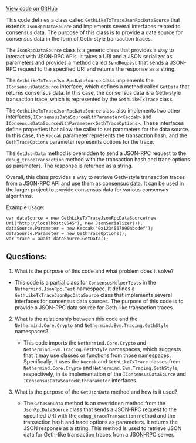 [View code on GitHub](https://github.com/nethermindeth/nethermind/Nethermind.JsonRpc.Test/ConsensusHelperTests.GethLikeTxTraceJsonRpcDataSource.cs)

This code defines a class called `GethLikeTxTraceJsonRpcDataSource` that extends `JsonRpcDataSource` and implements several interfaces related to consensus data. The purpose of this class is to provide a data source for consensus data in the form of Geth-style transaction traces. 

The `JsonRpcDataSource` class is a generic class that provides a way to interact with JSON-RPC APIs. It takes a URI and a JSON serializer as parameters and provides a method called `SendRequest` that sends a JSON-RPC request to the specified URI and returns the response as a string. 

The `GethLikeTxTraceJsonRpcDataSource` class implements the `IConsensusDataSource` interface, which defines a method called `GetData` that returns consensus data. In this case, the consensus data is a Geth-style transaction trace, which is represented by the `GethLikeTxTrace` class. 

The `GethLikeTxTraceJsonRpcDataSource` class also implements two other interfaces, `IConsensusDataSourceWithParameter<Keccak>` and `IConsensusDataSourceWithParameter<GethTraceOptions>`. These interfaces define properties that allow the caller to set parameters for the data source. In this case, the `Keccak` parameter represents the transaction hash, and the `GethTraceOptions` parameter represents options for the trace. 

The `GetJsonData` method is overridden to send a JSON-RPC request to the `debug_traceTransaction` method with the transaction hash and trace options as parameters. The response is returned as a string. 

Overall, this class provides a way to retrieve Geth-style transaction traces from a JSON-RPC API and use them as consensus data. It can be used in the larger project to provide consensus data for various consensus algorithms. 

Example usage:

```
var dataSource = new GethLikeTxTraceJsonRpcDataSource(new Uri("http://localhost:8545"), new JsonSerializer());
dataSource.Parameter = new Keccak("0x1234567890abcdef");
dataSource.Parameter = new GethTraceOptions();
var trace = await dataSource.GetData();
```
## Questions: 
 1. What is the purpose of this code and what problem does it solve?
   - This code is a partial class for `ConsensusHelperTests` in the `Nethermind.JsonRpc.Test` namespace. It defines a `GethLikeTxTraceJsonRpcDataSource` class that implements several interfaces for consensus data sources. The purpose of this code is to provide a JSON-RPC data source for Geth-like transaction traces.
   
2. What is the relationship between this code and the `Nethermind.Core.Crypto` and `Nethermind.Evm.Tracing.GethStyle` namespaces?
   - This code imports the `Nethermind.Core.Crypto` and `Nethermind.Evm.Tracing.GethStyle` namespaces, which suggests that it may use classes or functions from those namespaces. Specifically, it uses the `Keccak` and `GethLikeTxTrace` classes from `Nethermind.Core.Crypto` and `Nethermind.Evm.Tracing.GethStyle`, respectively, in its implementation of the `IConsensusDataSource` and `IConsensusDataSourceWithParameter` interfaces.
   
3. What is the purpose of the `GetJsonData` method and how is it used?
   - The `GetJsonData` method is an overridden method from the `JsonRpcDataSource` class that sends a JSON-RPC request to the specified URI with the `debug_traceTransaction` method and the transaction hash and trace options as parameters. It returns the JSON response as a string. This method is used to retrieve JSON data for Geth-like transaction traces from a JSON-RPC server.